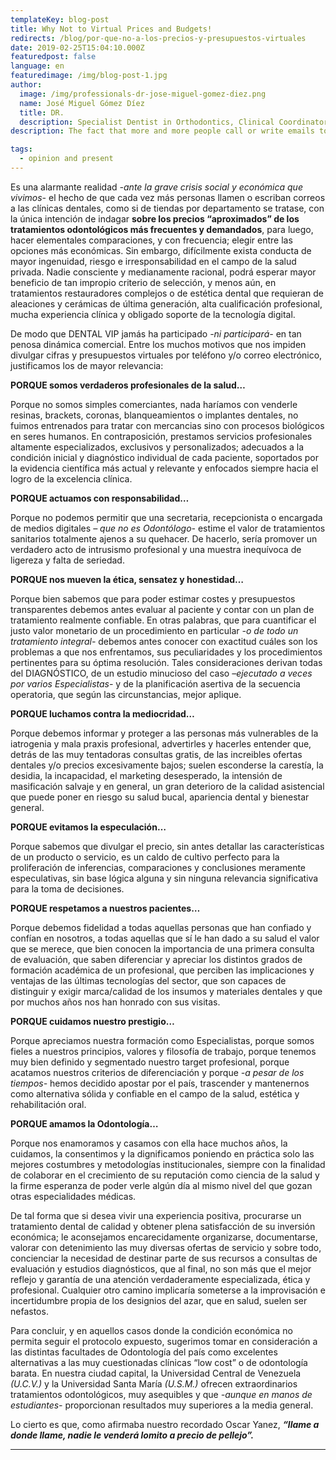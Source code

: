 ```yaml
---
templateKey: blog-post
title: Why Not to Virtual Prices and Budgets!
redirects: /blog/por-que-no-a-los-precios-y-presupuestos-virtuales
date: 2019-02-25T15:04:10.000Z
featuredpost: false
language: en
featuredimage: /img/blog-post-1.jpg
author: 
  image: /img/professionals-dr-jose-miguel-gomez-diez.png
  name: José Miguel Gómez Díez
  title: DR.
  description: Specialist Dentist in Orthodontics, Clinical Coordinator of DENTAL VIP, Dental Specialties s.c. and truly passionate about the analysis, discussion, communication and dissemination of scientific information.
description: The fact that more and more people call or write emails to dental clinics, as if they were department stores, is an alarming reality - as if it were department stores, with the sole intention of inquiring about prices “Approximate” of the most frequent dental treatments and

tags:
  - opinion and present
---
```


Es una alarmante realidad _-ante la grave crisis social y económica que vivimos-_ el hecho de que cada vez más personas llamen o escriban correos a las clínicas dentales, como si de tiendas por departamento se tratase, con la única intención de indagar **sobre los precios “aproximados” de los tratamientos odontológicos más frecuentes y demandados**, para luego, hacer elementales comparaciones, y con frecuencia; elegir entre las opciones más económicas. Sin embargo, difícilmente exista conducta de mayor ingenuidad, riesgo e irresponsabilidad en el campo de la salud privada. Nadie consciente y medianamente racional, podrá esperar mayor beneficio de tan impropio criterio de selección, y menos aún, en tratamientos restauradores complejos o de estética dental que requieran de aleaciones y cerámicas de última generación, alta cualificación profesional, mucha experiencia clínica y obligado soporte de la tecnología digital.

De modo que DENTAL VIP jamás ha participado _-ni participará-_ en tan penosa dinámica comercial. Entre los muchos motivos que nos impiden divulgar cifras y presupuestos virtuales por teléfono y/o correo electrónico, justificamos los de mayor relevancia:    

**PORQUE somos verdaderos profesionales de la salud…**

Porque no somos simples comerciantes, nada haríamos con venderle resinas, brackets, coronas, blanqueamientos o implantes dentales, no fuimos entrenados para tratar con mercancias sino con procesos biológicos en seres humanos. En contraposición, prestamos servicios profesionales altamente especializados, exclusivos y personalizados; adecuados a la condición inicial y diagnóstico individual de cada paciente, soportados por la evidencia científica más actual y relevante y enfocados siempre hacia el logro de la excelencia clínica.

**PORQUE actuamos con responsabilidad…**

Porque no podemos permitir que una secretaria, recepcionista o encargada de medios digitales _– que no es Odontólogo-_ estime el valor de tratamientos sanitarios totalmente ajenos a su quehacer. De hacerlo, sería promover un verdadero acto de intrusismo profesional y una muestra inequívoca de ligereza y falta de seriedad.  

**PORQUE nos mueven la ética, sensatez y honestidad…**

Porque bien sabemos que para poder estimar costes y presupuestos transparentes debemos antes evaluar al paciente y contar con un plan de tratamiento realmente confiable. En otras palabras, que para cuantificar el justo valor monetario de un procedimiento en particular _-o de todo un tratamiento integral-_ debemos antes conocer con exactitud cuáles son los problemas a que nos enfrentamos, sus peculiaridades y los procedimientos pertinentes para su óptima resolución. Tales consideraciones derivan todas del DIAGNÓSTICO, de un estudio minucioso del caso _–ejecutado a veces por varios Especialistas-_ y de la planificación asertiva de la secuencia operatoria, que según las circunstancias, mejor aplique. 

**PORQUE luchamos contra la mediocridad…**

Porque debemos informar y proteger a las personas más vulnerables de la iatrogenia y mala praxis profesional, advertirles y hacerles entender que, detrás de las muy tentadoras consultas gratis, de las increibles ofertas dentales y/o precios excesivamente bajos; suelen esconderse la carestía, la desidia, la incapacidad, el marketing desesperado, la intensión de masificación salvaje y en general, un gran deterioro de la calidad asistencial que puede poner en riesgo su salud bucal, apariencia dental y bienestar general. 

**PORQUE evitamos la especulación…**

Porque sabemos que divulgar el precio, sin antes detallar las características de un producto o servicio, es un caldo de cultivo perfecto para la proliferación de inferencias, comparaciones y conclusiones meramente especulativas, sin base lógica alguna y sin ninguna relevancia significativa para la toma de decisiones. 

**PORQUE respetamos a nuestros pacientes…**

Porque debemos fidelidad a todas aquellas personas que han confiado y confían en nosotros, a todas aquellas que sí le han dado a su salud el valor que se merece, que bien conocen la importancia de una primera consulta de evaluación, que saben diferenciar y apreciar los distintos grados de formación académica de un profesional, que perciben las implicaciones y ventajas de las últimas tecnologías del sector, que son capaces de distinguir y exigir marca/calidad de los insumos y materiales dentales y que por muchos años nos han honrado con sus visitas.  

**PORQUE cuidamos nuestro prestigio…**

Porque apreciamos nuestra formación como Especialistas, porque somos fieles a nuestros principios, valores y filosofía de trabajo, porque tenemos muy bien definido y segmentado nuestro target profesional, porque acatamos nuestros criterios de diferenciación y porque _-a pesar de los tiempos-_ hemos decidido apostar por el país, trascender y mantenernos como alternativa sólida y confiable en el campo de la salud, estética y rehabilitación oral.  

**PORQUE amamos la Odontología…**

Porque nos enamoramos y casamos con ella hace muchos años, la cuidamos, la consentimos y la dignificamos poniendo en práctica solo las mejores costumbres y metodologías institucionales, siempre con la finalidad de colaborar en el crecimiento de su reputación como ciencia de la salud y la firme esperanza de poder verle algún día al mismo nivel del que gozan otras especialidades médicas.     

De tal forma que si desea vivir una experiencia positiva, procurarse un tratamiento dental de calidad y obtener plena satisfacción de su inversión económica; le aconsejamos encarecidamente organizarse, documentarse, valorar con detenimiento las muy diversas ofertas de servicio y sobre todo, concienciar la necesidad de destinar parte de sus recursos a consultas de evaluación y estudios diagnósticos, que al final, no son más que el mejor reflejo y garantía de una atención verdaderamente especializada, ética y profesional. Cualquier otro camino implicaría someterse a la improvisación e incertidumbre propia de los designios del azar, que en salud, suelen ser nefastos.   

Para concluir, y en aquellos casos donde la condición económica no permita seguir el protocolo expuesto, sugerimos tomar en consideración a las distintas facultades de Odontología del país como excelentes alternativas a las muy cuestionadas clínicas “low cost” o de odontología barata. En nuestra ciudad capital, la Universidad Central de Venezuela _(U.C.V.)_ y la Universidad Santa María _(U.S.M.)_ ofrecen extraordinarios tratamientos odontológicos, muy asequibles y que _-aunque en manos de estudiantes-_ proporcionan resultados muy superiores a la media general.

Lo cierto es que, como afirmaba nuestro recordado Oscar Yanez, **_“llame a donde llame, nadie le venderá lomito a precio de pellejo”._**

* * *